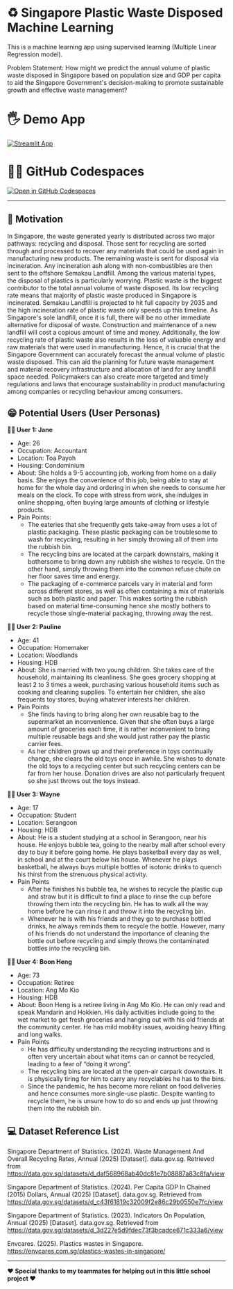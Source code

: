 # ♻ Singapore Plastic Waste Disposed Machine Learning

This is a machine learning app using supervised learning (Multiple Linear Regression model).

Problem Statement: How might we predict the annual volume of plastic waste disposed in Singapore based on population size and GDP per capita to aid the Singapore Government's decision-making to promote sustainable growth and effective waste management?


# 🖐 Demo App

[![Streamlit App](https://static.streamlit.io/badges/streamlit_badge_black_white.svg)](https://WYJ-Plastic-Waste-Machine-Learning.streamlit.app/)


# 👩‍💻 GitHub Codespaces

[![Open in GitHub Codespaces](https://github.com/codespaces/badge.svg)](https://codespaces.new/streamlit/app-starter-kit?quickstart=1)


-------------------------------------------


## 🎯 Motivation
In Singapore, the waste generated yearly is distributed across two major pathways: recycling and disposal. Those sent for recycling are sorted through and processed to recover any materials that could be used again in manufacturing new products. The remaining waste is sent for disposal via incineration. Any incineration ash along with non-combustibles are then sent to the offshore Semakau Landfill. Among the various material types, the disposal of plastics is particularly worrying. Plastic waste is the biggest contributor to the total annual volume of waste disposed. Its low recycling rate means that majority of plastic waste produced in Singapore is incinerated. Semakau Landfill is projected to hit full capacity by 2035 and the high incineration rate of plastic waste only speeds up this timeline. As Singapore's sole landfill, once it is full, there will be no other immediate alternative for disposal of waste. Construction and maintenance of a new landfill will cost a copious amount of time and money. Additionally, the low recycling rate of plastic waste also results in the loss of valuable energy and raw materials that were used in manufacturing. Hence, it is crucial that the Singapore Government can accurately forecast the annual volume of plastic waste disposed. This can aid the planning for future waste management and material recovery infrastructure and allocation of land for any landfill space needed. Policymakers can also create more targeted and timely regulations and laws that encourage sustainability in product manufacturing among companies or recycling behaviour among consumers.


## 😁 Potential Users (User Personas)

**🙋‍♀️ User 1: Jane**
- Age: 26
- Occupation: Accountant
- Location: Toa Payoh
- Housing: Condominium
- About: She holds a 9-5 accounting job, working from home on a daily basis. She enjoys the convenience of this job, being able to stay at home for the whole day and ordering in when she needs to consume her meals on the clock. To cope with stress from work, she indulges in online shopping, often buying large amounts of clothing or lifestyle products.
- Pain Points:
  - The eateries that she frequently gets take-away from uses a lot of plastic packaging. These plastic packaging can be troublesome to wash for recycling, resulting in her simply throwing all of them into the rubbish bin.
  - The recycling bins are located at the carpark downstairs, making it bothersome to bring down any rubbish she wishes to recycle. On the other hand, simply throwing them into the common refuse chute on her floor saves time and energy.
  - The packaging of e-commerce parcels vary in material and form across different stores, as well as often containing a mix of materials such as both plastic and paper. This makes sorting the rubbish based on material time-consuming hence she mostly bothers to recycle those single-material packaging, throwing away the rest.


**🙋‍♀️ User 2: Pauline**
- Age: 41
- Occupation: Homemaker
- Location: Woodlands
- Housing: HDB
- About: She is married with two young children. She takes care of the household, maintaining its cleanliness. She goes grocery shopping at least 2 to 3 times a week, purchasing various household items such as cooking and cleaning supplies. To entertain her children, she also frequents toy stores, buying whatever interests her children.
- Pain Points
  - She finds having to bring along her own reusable bag to the supermarket an inconvenience. Given that she often buys a large amount of groceries each time, it is rather inconvenient to bring multiple reusable bags and she would just rather pay the plastic carrier fees.
  - As her children grows up and their preference in toys continually change, she clears the old toys once in awhile. She wishes to donate the old toys to a recycling center but such recycling  centers can be far from her house. Donation drives are also not particularly frequent so she just throws out the toys instead.


**🙋‍♂️ User 3: Wayne**
- Age: 17
- Occupation: Student
- Location: Serangoon
- Housing: HDB
- About: He is a student studying at a school in Serangoon, near his house. He enjoys bubble tea, going to the nearby mall after school every day to buy it before going home. He plays basketball every day as well, in school and at the court below his house.  Whenever he plays basketball, he always buys multiple bottles of isotonic drinks to quench his thirst from the strenuous physical activity.
- Pain Points
  - After he finishes his bubble tea, he wishes to recycle the plastic cup and straw but it is difficult to find a place to rinse the cup before throwing them into the recycling bin. He has to walk all the way home before he can rinse it and throw it into the recycling bin.
  - Whenever he is with his friends and they go to purchase bottled drinks, he always reminds them to recycle the bottle. However, many of his friends do not understand the importance of cleaning the bottle out before recycling and simply throws the contaminated bottles into the recycling bin.


**🙋‍♂️ User 4: Boon Heng**
- Age: 73
- Occupation: Retiree
- Location: Ang Mo Kio
- Housing: HDB
- About: Boon Heng is a retiree living in Ang Mo Kio. He can only read and speak Mandarin and Hokkien. His daily activities include going to the wet market to get fresh groceries and hanging out with his old friends at the community center. He has mild mobility issues, avoiding heavy lifting and long walks.
- Pain Points
  - He has difficulty understanding the recycling instructions and is often very uncertain about what items can or cannot be recycled, leading to a fear of “doing it wrong”.
  - The recycling bins are located at the open-air carpark downstairs. It is physically tiring for him to carry any recyclables he has to the bins.
  - Since the pandemic, he has become more reliant on food deliveries and hence consumes more single-use plastic. Despite wanting to recycle them, he is unsure how to do so and ends up just throwing them into the rubbish bin.


## 💻 Dataset Reference List
Singapore Department of Statistics. (2024). Waste Management And Overall Recycling Rates, Annual (2025) [Dataset]. data.gov.sg. Retrieved from https://data.gov.sg/datasets/d_daf568968ab40dc81e7b08887a83c8fa/view

Singapore Department of Statistics. (2024). Per Capita GDP In Chained (2015) Dollars, Annual (2025) [Dataset]. data.gov.sg. Retrieved from https://data.gov.sg/datasets/d_c43f61819c32009f2e86c29b0550e7fc/view

Singapore Department of Statistics. (2023). Indicators On Population, Annual (2025) [Dataset]. data.gov.sg. Retrieved from https://data.gov.sg/datasets/d_3d227e5d9fdec73f3bcadce671c333a6/view

Envcares. (2025). Plastics wastes in Singapore. https://envcares.com.sg/plastics-wastes-in-singapore/


-------------------------------------------


**♥ Special thanks to my teammates for helping out in this little school project ♥**
